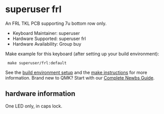# superuser frl

An FRL TKL PCB supporting 7u bottom row only.

* Keyboard Maintainer: superuser
* Hardware Supported: superuser frl
* Hardware Availability: Group buy

Make example for this keyboard (after setting up your build environment):

     make superuser/frl:default

See the [build environment setup](https://docs.qmk.fm/#/getting_started_build_tools) and the [make instructions](https://docs.qmk.fm/#/getting_started_make_guide) for more information. Brand new to QMK? Start with our [Complete Newbs Guide](https://docs.qmk.fm/#/newbs).

## hardware information

One LED only, in caps lock.
